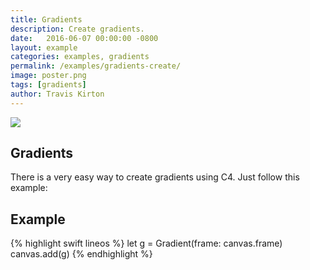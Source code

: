 ```yaml
---
title: Gradients
description: Create gradients.
date:   2016-06-07 00:00:00 -0800
layout: example
categories: examples, gradients
permalink: /examples/gradients-create/
image: poster.png
tags: [gradients]
author: Travis Kirton
---
```

![](create.png)

## Gradients
There is a very easy way to create gradients using C4. Just follow this example:

## Example
{% highlight swift lineos %}
let g = Gradient(frame: canvas.frame)
canvas.add(g)
{% endhighlight %}
